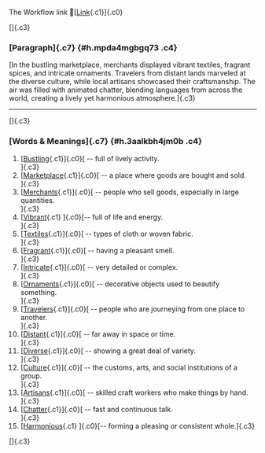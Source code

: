 The Workflow link
👏[[Link](https://www.google.com/url?q=http://www.google.com&sa=D&source=editors&ust=1758205823897067&usg=AOvVaw0rEYzduTxbFfRW1GkJfKgR){.c1}]{.c0}

[]{.c3}

### [Paragraph]{.c7} {#h.mpda4mgbgq73 .c4}

[In the bustling marketplace, merchants displayed vibrant textiles,
fragrant spices, and intricate ornaments. Travelers from distant lands
marveled at the diverse culture, while local artisans showcased their
craftsmanship. The air was filled with animated chatter, blending
languages from across the world, creating a lively yet harmonious
atmosphere.]{.c3}

------------------------------------------------------------------------

[]{.c3}

### [Words & Meanings]{.c7} {#h.3aalkbh4jm0b .c4}

1.  [[Bustling](https://www.google.com/url?q=http://www.google.com&sa=D&source=editors&ust=1758205823898258&usg=AOvVaw1aAqSjJCylbpB9NzMB7n2H){.c1}]{.c0}[ --
    full of lively activity.\
    ]{.c3}
2.  [[Marketplace](https://www.google.com/url?q=http://www.google.com&sa=D&source=editors&ust=1758205823898500&usg=AOvVaw23p1AfE2Pah3AIFSuHgfQC){.c1}]{.c0}[ --
    a place where goods are bought and sold.\
    ]{.c3}
3.  [[Merchants](https://www.google.com/url?q=http://www.google.com&sa=D&source=editors&ust=1758205823898719&usg=AOvVaw0spOfjjGTVz12Iwx90yGCR){.c1}]{.c0}[ --
    people who sell goods, especially in large quantities.\
    ]{.c3}
4.  [[Vibrant](https://www.google.com/url?q=http://www.google.com&sa=D&source=editors&ust=1758205823898928&usg=AOvVaw1NNzbIoaicMnSnn_EgS3lP){.c1}
    ]{.c0}[-- full of life and energy.\
    ]{.c3}
5.  [[Textiles](https://www.google.com/url?q=http://www.google.com&sa=D&source=editors&ust=1758205823899092&usg=AOvVaw3PiDdjlb-oL2WH0Low4631){.c1}]{.c0}[ --
    types of cloth or woven fabric.\
    ]{.c3}
6.  [[Fragrant](https://www.google.com/url?q=http://www.google.com&sa=D&source=editors&ust=1758205823899262&usg=AOvVaw08B1KrnqLQIu1VjUF0b0zp){.c1}]{.c0}[ --
    having a pleasant smell.\
    ]{.c3}
7.  [[Intricate](https://www.google.com/url?q=http://www.google.com&sa=D&source=editors&ust=1758205823899423&usg=AOvVaw22otel8_pzKWGKk1M3qbK1){.c1}]{.c0}[ --
    very detailed or complex.\
    ]{.c3}
8.  [[Ornaments](https://www.google.com/url?q=http://www.google.com&sa=D&source=editors&ust=1758205823899585&usg=AOvVaw0-sYmH6qsm7u0Xu3DV0DXf){.c1}]{.c0}[ --
    decorative objects used to beautify something.\
    ]{.c3}
9.  [[Travelers](https://www.google.com/url?q=http://www.google.com&sa=D&source=editors&ust=1758205823899792&usg=AOvVaw2o8oxIdR9YrsOab9QAM-5h){.c1}]{.c0}[ --
    people who are journeying from one place to another.\
    ]{.c3}
10. [[Distant](https://www.google.com/url?q=http://www.google.com&sa=D&source=editors&ust=1758205823899994&usg=AOvVaw0AgveTuEnNk9Bd_3IWfl4_){.c1}]{.c0}[ --
    far away in space or time.\
    ]{.c3}
11. [[Diverse](https://www.google.com/url?q=http://www.google.com&sa=D&source=editors&ust=1758205823900195&usg=AOvVaw09o0ntaTk87rExLTZy1n6x){.c1}]{.c0}[ --
    showing a great deal of variety.\
    ]{.c3}
12. [[Culture](https://www.google.com/url?q=http://www.google.com&sa=D&source=editors&ust=1758205823900380&usg=AOvVaw2KyuGNJwG_3cV21Mq32CKk){.c1}]{.c0}[ --
    the customs, arts, and social institutions of a group.\
    ]{.c3}
13. [[Artisans](https://www.google.com/url?q=http://www.google.com&sa=D&source=editors&ust=1758205823900634&usg=AOvVaw2JFFZ_hxF40mxnsCmLqTJk){.c1}]{.c0}[ --
    skilled craft workers who make things by hand.\
    ]{.c3}
14. [[Chatter](https://www.google.com/url?q=http://www.google.com&sa=D&source=editors&ust=1758205823900841&usg=AOvVaw3P1yFmEtdZCq7O4BizdRVa){.c1}]{.c0}[ --
    fast and continuous talk.\
    ]{.c3}
15. [[Harmonious](https://www.google.com/url?q=http://www.google.com&sa=D&source=editors&ust=1758205823901013&usg=AOvVaw2o6Oh6ASP3OTeXxN492k2Q){.c1}
    ]{.c0}[-- forming a pleasing or consistent whole.]{.c3}

[]{.c3}
